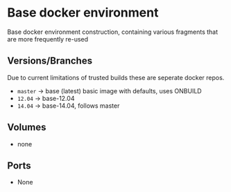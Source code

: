 Base docker environment
=======================
Base docker environment construction, containing various fragments that are more frequently re-used

Versions/Branches
-----------------
Due to current limitations of trusted builds these are seperate docker repos.

- `master` -> base (latest) basic image with defaults, uses ONBUILD
- `12.04` -> base-12.04
- `14.04` -> base-14.04, follows master

Volumes
-------
- none

Ports
-----
- None
